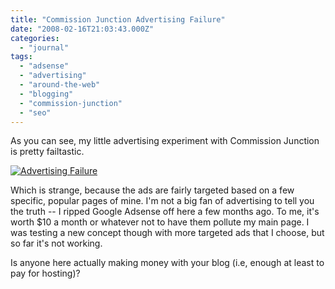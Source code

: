```yaml
---
title: "Commission Junction Advertising Failure"
date: "2008-02-16T21:03:43.000Z"
categories: 
  - "journal"
tags: 
  - "adsense"
  - "advertising"
  - "around-the-web"
  - "blogging"
  - "commission-junction"
  - "seo"
---
```


As you can see, my little advertising experiment with Commission Junction is pretty failtastic.

[![Advertising Failure](http://www.migratorynerd.com/wp-content/uploads/2008/02/picture-1.png)](http://www.migratorynerd.com/2008/02/advertising-failure/advertising-failure/ "Advertising Failure")

Which is strange, because the ads are fairly targeted based on a few specific, popular pages of mine. I'm not a big fan of advertising to tell you the truth -- I ripped Google Adsense off here a few months ago. To me, it's worth $10 a month or whatever not to have them pollute my main page. I was testing a new concept though with more targeted ads that I choose, but so far it's not working.

Is anyone here actually making money with your blog (i.e, enough at least to pay for hosting)?
